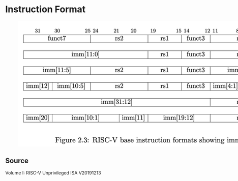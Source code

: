 # Instruction Format

<figure>
    <img src='../assets/instruction_format.png' style='max-width: 100vw; max-height: 30vh;'/>
    <figcaption></figcaption>
</figure>

## Source
Volume I: RISC-V Unprivileged ISA V20191213